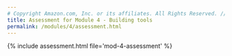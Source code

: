 ```yaml
---
# Copyright Amazon.com, Inc. or its affiliates. All Rights Reserved. // SPDX-License-Identifier: CC-BY-SA-4.0
title: Assessment for Module 4 - Building tools
permalink: /modules/4/assessment.html
---
```


{% include assessment.html file='mod-4-assessment' %}
